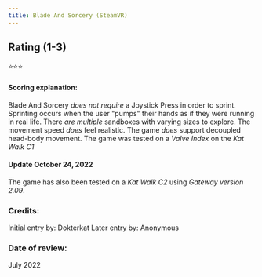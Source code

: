 ```yaml
---
title: Blade And Sorcery (SteamVR)
---
```


## Rating (1-3)
⭐⭐⭐


#### Scoring explanation:
Blade And Sorcery *does not require* a Joystick Press in order to sprint. Sprinting occurs when the user "pumps" their hands as if they were running in real life.
There *are multiple* sandboxes with varying sizes to explore.
The movement speed *does* feel realistic.
The game *does* support decoupled head-body movement.
The game was tested on a *Valve Index* on the *Kat Walk C1*

#### Update October 24, 2022
The game has also been tested on a *Kat Walk C2* using *Gateway version 2.09*. 

### Credits:
Initial entry by: Dokterkat
Later entry by: Anonymous

### Date of review:
July 2022

